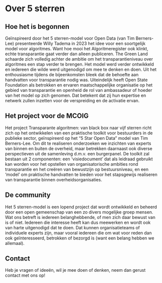 # Over 5 sterren

## Hoe het is begonnen

Geïnspireerd door het 5 sterren-model voor Open Data (van Tim Berners-Lee) presenteerde Willy Tadema in 2023 het idee voor een soortgelijk model voor algoritmes. Want hoe mooi het Algoritmeregister ook klinkt, echte transparantie gaat verder dan alleen publiceren. The Green Land schaarde zich volledig achter de ambitie om het transparantieniveau over algoritmes een stap verder te brengen. Het model werd verder ontwikkeld en iedereen die wilde werd uitgenodigd om mee te denken en doen. Uit het enthousiasme tijdens de bijeenkomsten bleek dat de behoefte aan handvatten voor transparantie nodig was. Uiteindelijk heeft Open State Foundation als betrokken en ervaren maatschappelijke organisatie op het gebied van transparantie en openheid de rol van ambassadeur of hoeder van het model op zich genomen. Dat betekent dat zij hun expertise en netwerk zullen inzetten voor de verspreiding en de activatie ervan.

## Het project voor de MCOIG

Het project Transparante algoritmen: van black box naar vijf sterren richt zich op het ontwikkelen van een praktische toolkit voor bestuurders in de publieke sector, geïnspireerd op het “5 Star Open Data” model van Tim Berners-Lee. Om dit te realiseren onderzoeken we inzichten van experts van binnen en buiten de overheid, maar betrekken daarnaast ook diverse perspectieven uit de samenleving d.m.v. een burgerpanel. De toolkit zal bestaan uit 2 componenten: een ‘visiedocument’ dat als leidraad gebruikt kan worden voor het opstellen van organisatorische ambities rond transparantie en het creëren van bewustzijn op bestuursniveau, en een ‘model’ om praktische handvatten te bieden voor het stapsgewijs realiseren van transparantie binnen overheidsorganisaties. 

## De community

Het 5 sterren-model is een lopend project dat wordt ontwikkeld en beheerd door een open gemeenschap van een zo divers mogelijke groep mensen. Wat ons betreft is iedereen belanghebbende, of men zich daar bewust van is of niet. Iedereen die interesse heeft kan dus meewerken en wordt ook van harte uitgenodigd dat te doen. Dat kunnen organisatieteams of individuele experts zijn, maar vooral iedereen die om wat voor reden dan ook geïnteresseerd, betrokken of bezorgd is (want een belang hebben we allemaal). 


## Contact

Heb je vragen of ideeën, wil je mee doen of denken, neem dan gerust contact met ons op!
